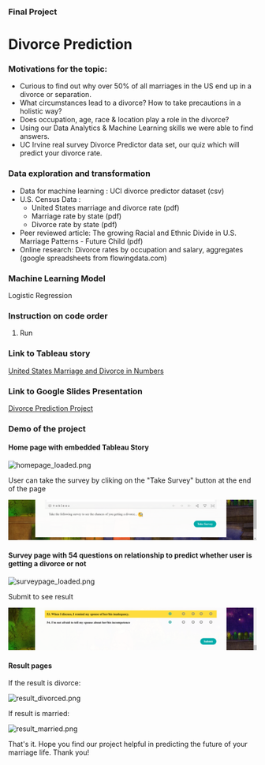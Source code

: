 ### Final Project
# Divorce Prediction
### Motivations for the topic:
- Curious to find out why over 50% of all marriages in the US end up in a divorce or separation.
- What circumstances lead to a divorce? How to take precautions in a holistic way?
- Does occupation, age, race & location play a role in the divorce? 
- Using our Data Analytics & Machine Learning skills we were able to find answers.
- UC Irvine real survey Divorce Predictor data set, our quiz which will predict your divorce rate.
### Data exploration and transformation
- Data for machine learning : UCI divorce predictor dataset (csv)
- U.S. Census Data : 
  - United States marriage and divorce rate (pdf)
  - Marriage rate by state (pdf)
  - Divorce rate by state (pdf)
- Peer reviewed article: The growing Racial and Ethnic Divide in U.S. Marriage Patterns - Future Child (pdf)
- Online research: Divorce rates by occupation and salary, aggregates (google spreadsheets from flowingdata.com)
### Machine Learning Model
Logistic Regression
### Instruction on code order
1. Run 
### Link to Tableau story
[United States Marriage and Divorce in Numbers](https://public.tableau.com/profile/thi7884#!/vizhome/nationalrates/Story_US_Marriage_Divorce)
### Link to Google Slides Presentation 
[Divorce Prediction Project](https://docs.google.com/presentation/d/1o7I607wGFSDjvJ993z0nRWIZZLlIKs8_V9uBppILCt0/edit?usp=sharing)
### Demo of the project
#### Home page with embedded Tableau Story


![homepage_loaded.png](https://github.com/Thinguyen23/group3_project/blob/master/web_images/homepage_loaded.png)


User can take the survey by cliking on the "Take Survey" button at the end of the page

![homepage_takesurvey.png](https://github.com/Thinguyen23/group3_project/blob/master/web_images/homepage_takesurvey.png)

#### Survey page with 54 questions on relationship to predict whether user is getting a divorce or not

![surveypage_loaded.png](https://github.com/Thinguyen23/group3_project/blob/master/web_images/surveypage_loaded.png)

Submit to see result

![surveypage_submit.png](https://github.com/Thinguyen23/group3_project/blob/master/web_images/surveypage_submit.png)

#### Result pages

If the result is divorce:

![result_divorced.png](https://github.com/Thinguyen23/group3_project/blob/master/web_images/result_divorced.png)

If result is married:

![result_married.png](https://github.com/Thinguyen23/group3_project/blob/master/web_images/result_married.png)

That's it. Hope you find our project helpful in predicting the future of your marriage life. Thank you!

